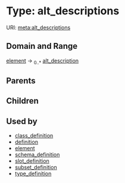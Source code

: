 
# Type: alt_descriptions




URI: [meta:alt_descriptions](https://w3id.org/biolink/biolinkml/meta/alt_descriptions)


## Domain and Range

[element](element.md) ->  <sub>0..*</sub> [alt_description](alt_description.md)

## Parents


## Children


## Used by

 * [class_definition](class_definition.md)
 * [definition](definition.md)
 * [element](element.md)
 * [schema_definition](schema_definition.md)
 * [slot_definition](slot_definition.md)
 * [subset_definition](subset_definition.md)
 * [type_definition](type_definition.md)

